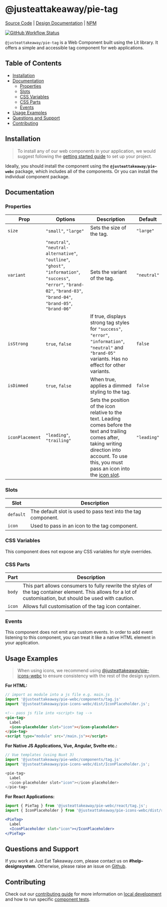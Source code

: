 # @justeattakeaway/pie-tag
[Source Code](https://github.com/justeattakeaway/pie/tree/main/packages/components/pie-tag) | [Design Documentation](https://pie.design/components/tag) | [NPM](https://www.npmjs.com/package/@justeattakeaway/pie-tag)

<p>
  <a href="https://www.npmjs.com/@justeattakeaway/pie-tag">
    <img alt="GitHub Workflow Status" src="https://img.shields.io/npm/v/@justeattakeaway/pie-tag.svg">
  </a>
</p>

`@justeattakeaway/pie-tag` is a Web Component built using the Lit library. It offers a simple and accessible tag component for web applications.

## Table of Contents

- [Installation](#installation)
- [Documentation](#documentation)
  - [Properties](#properties)
  - [Slots](#slots)
  - [CSS Variables](#css-variables)
  - [CSS Parts](#css-parts)
  - [Events](#events)
- [Usage Examples](#usage-examples)
- [Questions and Support](#questions-and-support)
- [Contributing](#contributing)

## Installation

> To install any of our web components in your application, we would suggest following the [getting started guide](https://webc.pie.design/?path=/docs/introduction-getting-started--docs) to set up your project.

Ideally, you should install the component using the **`@justeattakeaway/pie-webc`** package, which includes all of the components. Or you can install the individual component package.

## Documentation

### Properties
| Prop           | Options                                                                                                                                                 | Description                                                                                                                                                                                                                                                                                                      | Default     |
|----------------|---------------------------------------------------------------------------------------------------------------------------------------------------------|------------------------------------------------------------------------------------------------------------------------------------------------------------------------------------------------------------------------------------------------------------------------------------------------------------------|-------------|
| `size`         | `"small"`, `"large"`                                                                                                                                    | Sets the size of the tag.                                                                                                                                                                                                                                                                                        | `"large"`   |
| `variant`      | `"neutral"`, `"neutral-alternative"`, `"outline"`, `"ghost"`, `"information"`, `"success"`, `"error"`, `"brand-02"`, `"brand-03"`, `"brand-04"`, `"brand-05"`, `"brand-06"` | Sets the variant of the tag.                                                                                                                                                                                                                                                                                      | `"neutral"` |
| `isStrong`     | `true`, `false`                                                                                                                                          | If true, displays strong tag styles for `"success"`, `"error"`, `"information"`, `"neutral"` and `"brand-05"` variants. Has no effect for other variants.                                                                                                                | `false`     |
| `isDimmed`     | `true`, `false`                                                                                                                                          | When true, applies a dimmed styling to the tag.                                                        | `false`     |
| `iconPlacement`| `"leading"`, `"trailing"`                                                                                                                               | Sets the position of the icon relative to the text. Leading comes before the text and trailing comes after, taking writing direction into account. To use this, you must pass an icon into the [icon slot](#slots). | `"leading"` |

### Slots
| Slot      | Description                                                  |
|-----------|--------------------------------------------------------------|
| `default` | The default slot is used to pass text into the tag component.|
| `icon`    | Used to pass in an icon to the tag component.                |

### CSS Variables
This component does not expose any CSS variables for style overrides.

### CSS Parts
| Part      | Description                                                  |
|-----------|--------------------------------------------------------------|
| `body` | This part allows consumers to fully rewrite the styles of the tag container element. This allows for a lot of customisation, but should be used with caution. |
| `icon`    | Allows full customisation of the tag icon container.                |

### Events

This component does not emit any custom events. In order to add event listening to this component, you can treat it like a native HTML element in your application.

## Usage Examples

> When using icons, we recommend using [@justeattakeaway/pie-icons-webc](https://www.npmjs.com/package/@justeattakeaway/pie-icons-webc) to ensure consistency with the rest of the design system.

**For HTML:**

```js
// import as module into a js file e.g. main.js
import '@justeattakeaway/pie-webc/components/tag.js'
import '@justeattakeaway/pie-icons-webc/dist/IconPlaceholder.js';
```

```html
<!-- pass js file into <script> tag -->
<pie-tag>
  Label
  <icon-placeholder slot="icon"></icon-placeholder>
</pie-tag>
<script type="module" src="/main.js"></script>
```

**For Native JS Applications, Vue, Angular, Svelte etc.:**

```js
// Vue templates (using Nuxt 3)
import '@justeattakeaway/pie-webc/components/tag.js'
import '@justeattakeaway/pie-icons-webc/dist/IconPlaceholder.js';

<pie-tag>
  Label
  <icon-placeholder slot="icon"></icon-placeholder>
</pie-tag>
```

**For React Applications:**

```jsx
import { PieTag } from '@justeattakeaway/pie-webc/react/tag.js';
import { IconPlaceholder } from '@justeattakeaway/pie-icons-webc/dist/react/IconPlaceholder.js';

<PieTag>
  Label
  <IconPlaceholder slot="icon"></IconPlaceholder>
</PieTag>
```

## Questions and Support

If you work at Just Eat Takeaway.com, please contact us on **#help-designsystem**. Otherwise, please raise an issue on [Github](https://github.com/justeattakeaway/pie/issues).

## Contributing

Check out our [contributing guide](https://github.com/justeattakeaway/pie/wiki/Contributing-Guide) for more information on [local development](https://github.com/justeattakeaway/pie/wiki/Contributing-Guide#local-development) and how to run specific [component tests](https://github.com/justeattakeaway/pie/wiki/Contributing-Guide#testing).
